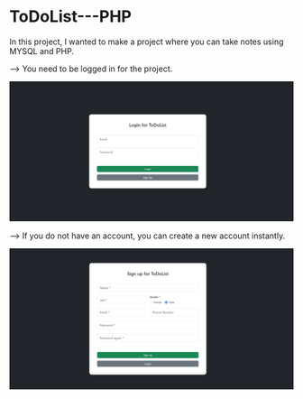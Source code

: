 # ToDoList---PHP

In this project, I wanted to make a project where you can take notes using MYSQL and PHP.

--> You need to be logged in for the project.

<img src="assets/img/todolist/1.png" />

--> If you do not have an account, you can create a new account instantly.

<img src="assets/img/todolist/2.png" />
